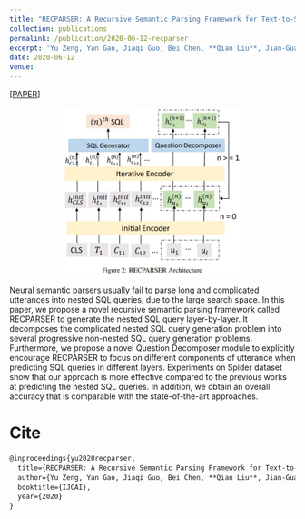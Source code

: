 ```yaml
---
title: "RECPARSER: A Recursive Semantic Parsing Framework for Text-to-SQL Task"
collection: publications
permalink: /publication/2020-06-12-recparser
excerpt: 'Yu Zeng, Yan Gao, Jiaqi Guo, Bei Chen, **Qian Liu**, Jian-Guang Lou, Fei Teng, Dongmei Zhang<br>In *Twenty-ninth International Joint Conference on Artificial Intelligence (**IJCAI-2020**)*'
date: 2020-06-12
venue:
---
```


\[[PAPER](https://www.microsoft.com/en-us/research/uploads/prod/2020/06/RECPARSER.pdf)\]


<div style="width:100%;">
    <img src="/images/recparser-demo.JPG" style=" display: block;height:300px;vertical-align: middle;margin-left: auto;margin-right: auto;">
</div>

Neural semantic parsers usually fail to parse long and complicated utterances into nested SQL queries, due to the large search space. In this paper, we propose a novel recursive semantic parsing framework called RECPARSER to generate the nested SQL query layer-by-layer. It decomposes the complicated nested SQL query generation problem into several progressive non-nested SQL query generation problems. Furthermore, we propose a novel Question Decomposer module to explicitly encourage RECPARSER to focus on different components of utterance when predicting SQL queries in different layers. Experiments on Spider dataset show that our approach is more effective compared to the previous works at predicting the nested SQL queries. In addition, we obtain an overall accuracy that is comparable with the state-of-the-art approaches.


Cite
===

```latex
@inproceedings{yu2020recparser,
  title={RECPARSER: A Recursive Semantic Parsing Framework for Text-to-SQL Task},
  author={Yu Zeng, Yan Gao, Jiaqi Guo, Bei Chen, **Qian Liu**, Jian-Guang Lou, Fei Teng, Dongmei Zhang},
  booktitle={IJCAI},
  year={2020}
}
```